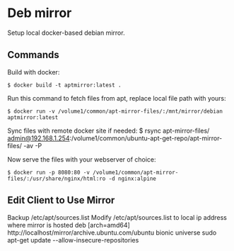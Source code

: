# Deb mirror

Setup local docker-based debian mirror.

## Commands

Build with docker:

    $ docker build -t aptmirror:latest .

Run this command to fetch files from apt, replace local file path with yours:
    
    $ docker run -v /volume1/common/apt-mirror-files/:/mnt/mirror/debian aptmirror:latest

Sync files with remote docker site if needed:
    $ rsync apt-mirror-files/ admin@192.168.1.254:/volume1/common/ubuntu-apt-get-repo/apt-mirror-files/ -av -P

Now serve the files with your webserver of choice:
    
    $ docker run -p 8080:80 -v /volume1/common/apt-mirror-files/:/usr/share/nginx/html:ro -d nginx:alpine
    
## Edit Client to Use Mirror
Backup /etc/apt/sources.list
Modify /etc/apt/sources.list to local ip address where mirror is hosted
deb [arch=amd64] http://localhost/mirror/archive.ubuntu.com/ubuntu bionic universe
sudo apt-get update --allow-insecure-repositories
